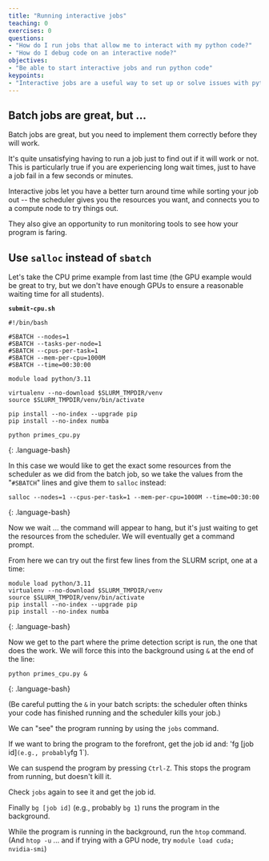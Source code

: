 ```yaml
---
title: "Running interactive jobs"
teaching: 0
exercises: 0
questions:
- "How do I run jobs that allow me to interact with my python code?"
- "How do I debug code on an interactive node?"
objectives:
- "Be able to start interactive jobs and run python code"
keypoints:
- "Interactive jobs are a useful way to set up or solve issues with python code on a cluster"
---
```


## Batch jobs are great, but ...

Batch jobs are great, but you need to implement them correctly before they will work.

It's quite unsatisfying having to run a job just to find out if it will work or not.
This is particularly true if you are experiencing long wait times, just to have a
job fail in a few seconds or minutes.

Interactive jobs let you have a better turn around time while sorting your job out
-- the scheduler gives you the resources you want, and connects you to a compute
node to try things out.

They also give an opportunity to run monitoring tools to see how your program is faring.

## Use `salloc` instead of `sbatch`

Let's take the CPU prime example from last time (the GPU example would be great to try,
but we don't have enough GPUs to ensure a reasonable waiting time for all students).

**`submit-cpu.sh`**
~~~
#!/bin/bash

#SBATCH --nodes=1
#SBATCH --tasks-per-node=1
#SBATCH --cpus-per-task=1
#SBATCH --mem-per-cpu=1000M
#SBATCH --time=00:30:00

module load python/3.11

virtualenv --no-download $SLURM_TMPDIR/venv
source $SLURM_TMPDIR/venv/bin/activate

pip install --no-index --upgrade pip
pip install --no-index numba

python primes_cpu.py
~~~
{: .language-bash}

In this case we would like to get the exact some resources from the scheduler as we did
from the batch job, so we take the values from the "`#SBATCH`" lines and give them
to `salloc` instead:

~~~
salloc --nodes=1 --cpus-per-task=1 --mem-per-cpu=1000M --time=00:30:00
~~~
{: .language-bash}

Now we wait ... the command will appear to hang, but it's just waiting to get the resources
from the scheduler. We will eventually get a command prompt.

From here we can try out the first few lines from the SLURM script, one at a time:

~~~
module load python/3.11
virtualenv --no-download $SLURM_TMPDIR/venv
source $SLURM_TMPDIR/venv/bin/activate
pip install --no-index --upgrade pip
pip install --no-index numba
~~~
{: .language-bash}

Now we get to the part where the prime detection script is run, the one that does the work.
We will force this into the background using `&` at the end of the line:

~~~
python primes_cpu.py &
~~~
{: .language-bash}

(Be careful putting the `&` in your batch scripts: the scheduler often thinks your code
has finished running and the scheduler kills your job.)

We can "see" the program running by using the `jobs` command.

If we want to bring the program to the forefront, get the job id and: 'fg [job id]` (e.g., probably `fg 1`).

We can suspend the program by pressing `Ctrl-Z`. This stops the program from running, but doesn't kill it.

Check `jobs` again to see it and get the job id.

Finally `bg [job id]` (e.g., probably `bg 1`) runs the program in the background.

While the program is running in the background, run the `htop` command. (And `htop -u` ...
and if trying with a GPU node, try `module load cuda; nvidia-smi`)
